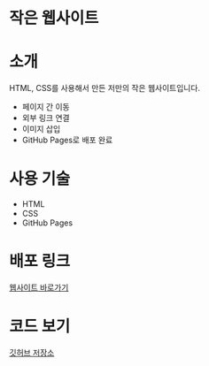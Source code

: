 # 작은 웹사이트

# 소개
HTML, CSS를 사용해서 만든 저만의 작은 웹사이트입니다.

- 페이지 간 이동
- 외부 링크 연결
- 이미지 삽입
- GitHub Pages로 배포 완료

# 사용 기술
- HTML
- CSS
- GitHub Pages

# 배포 링크
[웹사이트 바로가기](https://frozenbone1023.github.io/zbo/)

# 코드 보기
[깃허브 저장소](https://github.com/Frozenbone1023/First_repo)
